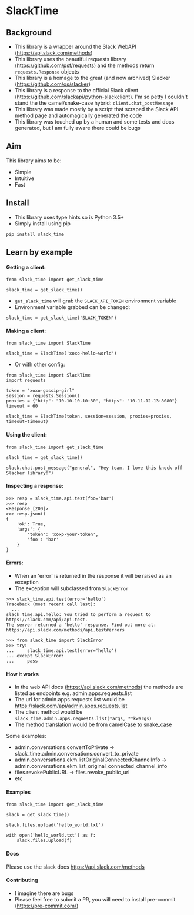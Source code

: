 # SlackTime

## Background
* This library is a wrapper around the Slack WebAPI (https://api.slack.com/methods)
* This library uses the beautiful requests library (https://github.com/psf/requests) and the methods return `requests.Response` objects
* This library is a homage to the great (and now archived) Slacker (https://github.com/os/slacker)
* This library is a response to the official Slack client (https://github.com/slackapi/python-slackclient). I'm so petty I couldn't stand the the camel/snake-case hybrid: `client.chat_postMessage`
* This library was made mostly by a script that scraped the Slack API method page and automagically generated the code
* This library was touched up by a human and some tests and docs generated, but I am fully aware there could be bugs


## Aim
This library aims to be:
* Simple
* Intuitive
* Fast

## Install
* This library uses type hints so is Python 3.5+
* Simply install using pip
```
pip install slack_time
```

## Learn by example
#### Getting a client:
```
from slack_time import get_slack_time

slack_time = get_slack_time()
```
* `get_slack_time` will grab the `SLACK_API_TOKEN` environment variable
* Environment variable grabbed can be changed:
```
slack_time = get_slack_time('SLACK_TOKEN')
```

#### Making a client:
```
from slack_time import SlackTime

slack_time = SlackTime('xoxo-hello-world')
```
* Or with other config:
```
from slack_time import SlackTime
import requests

token = "xoxo-gossip-girl"
session = requests.Session()
proxies = {"http": "10.10.10.10:80", "https": "10.11.12.13:8080"}
timeout = 60

slack_time = SlackTime(token, session=session, proxies=proxies, timeout=timeout)
```

#### Using the client:
```
from slack_time import get_slack_time

slack_time = get_slack_time()

slack.chat.post_message("general", "Hey team, I love this knock off Slacker library!")
```

#### Inspecting a response:
```
>>> resp = slack_time.api.test(foo='bar')
>>> resp
<Response [200]>
>>> resp.json()
{
    'ok': True,
    'args': {
        'token': 'xoxp-your-token',
        'foo': 'bar'
    }
}
```

#### Errors:
* When an 'error' is returned in the response it will be raised as an exception
* The exception will subclassed from `SlackError`
```
>>> slack_time.api.test(error='hello')
Traceback (most recent call last):
  ...
slack_time.api.hello: You tried to perform a request to https://slack.com/api/api.test. 
The server returned a 'hello' response. Find out more at: https://api.slack.com/methods/api.test#errors

>>> from slack_time import SlackError
>>> try:
...     slack_time.api.test(error='hello')
... except SlackError:
...     pass
```

#### How it works
* In the web API docs (https://api.slack.com/methods) the methods are listed as endpoints e.g. admin.apps.requests.list
* The url for admin.apps.requests.list would be https://slack.com/api/admin.apps.requests.list
* The client method would be `slack_time.admin.apps.requests.list(*args, **kwargs)`
* The method translation would be from camelCase to snake_case

Some examples:
* admin.conversations.convertToPrivate -> slack_time.admin.conversations.convert_to_private
* admin.conversations.ekm.listOriginalConnectedChannelInfo -> admin.conversations.ekm.list_original_connected_channel_info
* files.revokePublicURL -> files.revoke_public_url
* etc

#### Examples
```
from slack_time import get_slack_time

slack = get_slack_time()

slack.files.upload('hello_world.txt')

with open('hello_world.txt') as f:
    slack.files.upload(f)
```


#### Docs
Please use the slack docs https://api.slack.com/methods


#### Contributing
* I imagine there are bugs
* Please feel free to submit a PR, you will need to install pre-commit (https://pre-commit.com/)
